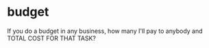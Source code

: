 # budget
If you do a budget in any business, how many I'll pay to anybody and  TOTAL COST FOR THAT TASK?
